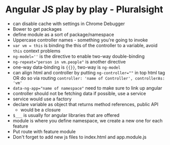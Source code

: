 # Angular JS play by play - Pluralsight

* can disable cache with settings in Chrome Debugger
* Bower to get packages
* define module as a sort of package/namespace
* Uppercase controller names - something you're going to invoke
* `var vm = this` is binding the this of the controller to a variable, avoid `this` context problems
* `ng-model=''` is the directive to enable two-way double-binding
* `ng-repeat="person in vm.people"` is another directive
* one-way data-binding is `{{}}`, two-way is `ng-model`
* can align html and controller by putting `ng-controller=""` in top html tag OR do so via routing `controller: 'name of Controller', controllerAs: 'vm'`
* `data-ng-app="name of namespace"` need to make sure to link up angular
* controller should not be fetching data if possible, use a service
* service would use a factory
* declare variable as object that returns method references, public API
    * would be a closure
* `$___` is usually for angular libraries that are offered
* module is where you define namespace, we create a new one for each feature
* Put route with feature module
* Don't forget to add new js files to index.html and app.module.js